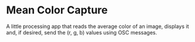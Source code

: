 # Mean Color Capture

A little processing app that reads the average color of an image, displays it and, if desired, send the (r, g, b) values using OSC messages.
